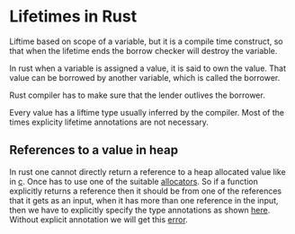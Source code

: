 # Lifetimes in Rust

Liftime based on scope of a variable, but it is a compile time construct,
so that when the lifetime ends the borrow checker will destroy the variable.

In rust when a variable is assigned a value, it is said to own the value.
That value can be borrowed by another variable, which is called the borrower.

Rust compiler has to make sure that the lender outlives the borrower.

Every value has a liftime type usually inferred by the compiler.
Most of the times explicity lifetime annotations are not necessary.

## References to a value in heap

In rust one cannot directly return a reference to a heap allocated value
like in [c](returning_reference_to_heap.c). Once has to use one of the suitable
[allocators](https://doc.rust-lang.org/alloc/).
So if a function explicitly returns a reference then it should be from one of
the references that it gets as an input, when it has more than one reference
in the input, then we have to explicitly specify the type annotations as shown [here](returing_references.rs).
Without explicit annotation we will get this [error](explicit_liftime_required_error.png).